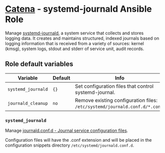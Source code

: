 # [Catena](https://github.com/alysoid/catena) - systemd-journald Ansible Role

Manage [systemd-journald](https://man.archlinux.org/man/systemd-journald.8.en), a system service that collects and stores logging data. It creates and maintains structured, indexed journals based on logging information that is received from a variety of sources: kernel (kmsg), system logs, stdout and stderr of service unit, audit records.

## Role default variables

| Variable           | Default | Info
| ------------------ | ------- | ------------------
| `systemd_journald` | `{}`    | Set configuration files that control systemd-journal.
| `journald_cleanup` | `no`    | Remove existing configuration files: `/etc/systemd/journald.conf.d/*.conf`.

### `systemd_journald`

Manage [journald.conf.d - Journal service configuration files](https://man.archlinux.org/man/journald.conf.5.en).

Configuration files will have the .conf extension and will be placed in the configuration snippets directory `/etc/systemd/journald.conf.d`.
